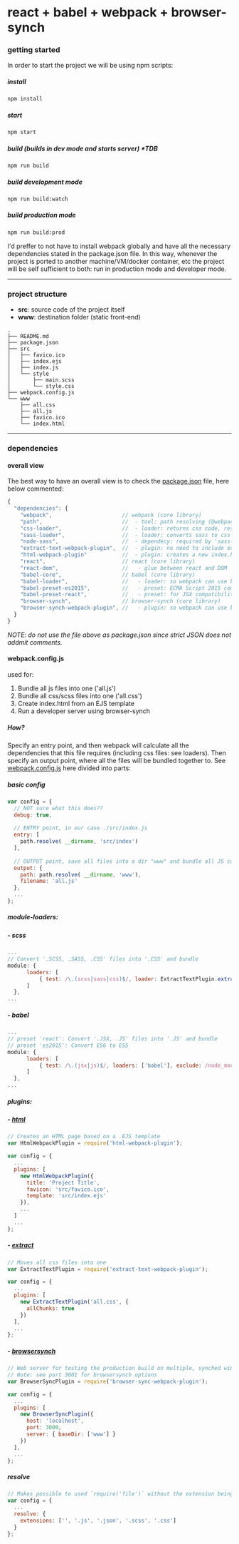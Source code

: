 # react + babel + webpack + browser-synch

### getting started

In order to start the project we will be using npm scripts:

##### install

```sh
npm install
```



##### start

```sh
npm start
```



##### build (builds in dev mode and starts server) *TDB

```sh
npm run build
```



##### build development mode

```sh
npm run build:watch
```



##### build production mode

```sh
npm run build:prod
```



I'd preffer to not have to install webpack globally and have all the necessary dependencies stated in the package.json file. In this way, whenever the project is ported to another machine/VM/docker container, etc the project will be self sufficient to both: run in production mode and developer mode.



------

### project structure

- **src**: source code of the project itself
- **www**: destination folder (static front-end)


```basic
.
├── README.md
├── package.json
├── src
│   ├── favico.ico
│   ├── index.ejs
│   ├── index.js
│   └── style
│       ├── main.scss
│       └── style.css
├── webpack.config.js
└── www
    ├── all.css
    ├── all.js
    ├── favico.ico
    └── index.html
```



------

### dependencies

#### overall view

The best way to have an overall view is to check the [package.json](./package.json) file, here below commented:

``` javascript
{
  "dependencies": {
    "webpack",                      // webpack (core library) 
    "path",                         //  - tool: path resolving (@webpack.config.js)
    "css-loader",                   //  - loader: returns css code, resolves imports and url(...)
    "sass-loader",                  //  - loader: converts sass to css
    "node-sass",                    //  - dependecy: required by 'sass-loader'
    "extract-text-webpack-plugin",  //  - plugin: no need to include extensions on require/import
    "html-webpack-plugin"           //  - plugin: creates a new index.html
    "react",                        // react (core library)
    "react-dom",                    //   - glue between react and DOM
    "babel-core",                   // babel (core library)
    "babel-loader",                 //   - loader: so webpack can use babel
    "babel-preset-es2015",          //   - preset: ECMA Script 2015 compatibility
    "babel-preset-react",           //   - preset: for JSX compatibility
    "browser-synch",                // browser-synch (core library)
    "browser-synch-webpack-plugin", //   - plugin: so webpack can use browser-synch
  }
}
```

*NOTE: do not use the file above as package.json since strict JSON does not addmit comments.*



#### webpack.config.js

used for:

1. Bundle all js files into one ('all.js')
2. Bundle all css/scss files into one ('all.css')
3. Create index.html from an EJS template
4. Run a developer server using browser-synch

##### How?

Specify an entry point, and then webpack will calculate all the dependencies that this file requires (including css files: see loaders). Then specify an output point, where all the files will be bundled together to. See [webpack.config.js](/Users/juangreco/Documents/Projects/sites/cmed/webpack.config.js) here divided into parts:



##### basic config

```javascript
var config = {
  // NOT sure what this does??
  debug: true,
  
  // ENTRY point, in our case ./src/index.js 
  entry: [
    path.resolve( __dirname, 'src/index')
  ],
  
  // OUTPUT point, save all files into a dir "www" and bundle all JS code into "all.js"
  output: {
    path: path.resolve( __dirname, 'www'),
    filename: 'all.js'
  },
  ...
};
```



##### module-loaders:

##### - scss

```javascript
...
// Convert '.SCSS, .SASS, .CSS' files into '.CSS' and bundle
module: {
      loaders: [
          { test: /\.(scss|sass|css)$/, loader: ExtractTextPlugin.extract('css!sass') },
      ]
  },
...
```



##### - babel

```javascript
...
// preset 'react': Convert '.JSX, .JS' files into '.JS' and bundle
// preset 'es2015': Convert ES6 to ES5
module: {
      loaders: [
          { test: /\.(jsx|js)$/, loaders: ['babel'], exclude: /node_modules/ },
      ]
  },
...
```



##### plugins:

##### - [html](https://github.com/ampedandwired/html-webpack-plugin)

```javascript
// Creates an HTML page based on a .EJS template
var HtmlWebpackPlugin = require('html-webpack-plugin');

var config = {
  ...
  plugins: [
    new HtmlWebpackPlugin({
      title: 'Project Title',
      favicon: 'src/favico.ico',
      template: 'src/index.ejs'
    }),
    ...
  ]
  ...
};
```

##### - [extract](https://github.com/webpack/extract-text-webpack-plugin)

```javascript
// Moves all css files into one
var ExtractTextPlugin = require('extract-text-webpack-plugin');

var config = {
  ...
  plugins: [
    new ExtractTextPlugin('all.css', {
      allChunks: true
    })
  ],
  ...
};
```

##### - [browsersynch](https://www.npmjs.com/package/browser-sync-webpack-plugin)

```javascript
// Web server for testing the production build on multiple, synched windows (also diff devs)
// Note: see port 3001 for browsersynch options
var BrowserSyncPlugin = require('browser-sync-webpack-plugin');

var config = {
  ...
  plugins: [
    new BrowserSyncPlugin({
      host: 'localhost',
      port: 3000,
      server: { baseDir: ['www'] }
    })
  ],
  ...
};
```



##### resolve

```javascript
// Makes possible to used `require('file')` without the extension being specified 
var config = {
  ...
  resolve: {
    extensions: ['', '.js', '.json', '.scss', '.css']
  }
};
```



